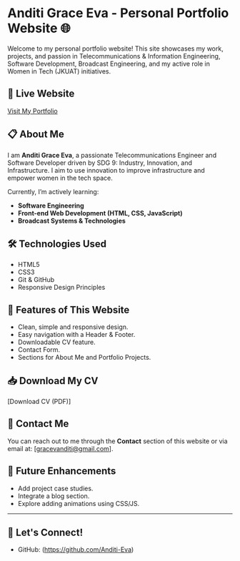 # Anditi Grace Eva - Personal Portfolio Website 🌐

Welcome to my personal portfolio website! This site showcases my work, projects, and passion in Telecommunications & Information Engineering,
Software Development, Broadcast Engineering, and my active role in Women in Tech (JKUAT) initiatives.

## 🔗 Live Website
[Visit My Portfolio](#) <!-- https://vercel.com/anditi-grace-evas-projects?repo=https://github.com/Anditi-Eva/portfolio_hackathon -->

## 📋 About Me
I am **Anditi Grace Eva**, a passionate Telecommunications Engineer and Software Developer driven by SDG 9: Industry, Innovation, and Infrastructure. 
I aim to use innovation to improve infrastructure and empower women in the tech space.

Currently, I’m actively learning:
- **Software Engineering**
- **Front-end Web Development (HTML, CSS, JavaScript)**
- **Broadcast Systems & Technologies**

## 🛠️ Technologies Used
- HTML5
- CSS3
- Git & GitHub
- Responsive Design Principles

## 🚀 Features of This Website
- Clean, simple and responsive design.
- Easy navigation with a Header & Footer.
- Downloadable CV feature.
- Contact Form.
- Sections for About Me and Portfolio Projects.

## 📥 Download My CV
[Download CV (PDF)]

## 📧 Contact Me
You can reach out to me through the **Contact** section of this website or via email at: [gracevanditi@gmail.com].

## 📌 Future Enhancements
- Add project case studies.
- Integrate a blog section.
- Explore adding animations using CSS/JS.

---

## 🤝 Let's Connect!
- GitHub: (https://github.com/Anditi-Eva)

